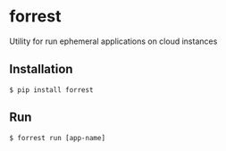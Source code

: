 # forrest

Utility for run ephemeral applications on cloud instances

## Installation
```
$ pip install forrest
```

## Run
```
$ forrest run [app-name]
```
